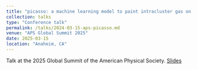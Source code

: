 ```yaml
---
title: "picasso: a machine learning model to paint intracluster gas on gravity-only simulations"
collection: talks
type: "Conference talk"
permalink: /talks/2024-03-15-aps-picasso.md
venue: "APS Global Summit 2025"
date: 2025-03-15
location: "Anaheim, CA"
---
```


Talk at the 2025 Global Summit of the American Physical Society. [Slides](https://drive.google.com/file/d/1jHuLIA6nNHxqJhdV0veMykYvQ49RGwUg/view?usp=sharing)
